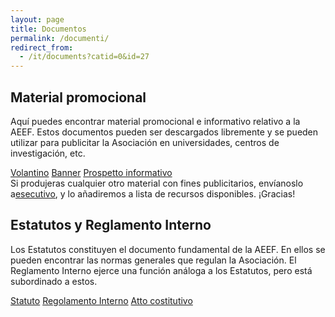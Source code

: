 ```yaml
---
layout: page
title: Documentos
permalink: /documenti/
redirect_from:
  - /it/documents?catid=0&id=27
---
```


## Material promocional

Aquí puedes encontrar material promocional e informativo relativo a la AEEF. Estos documentos pueden ser descargados libremente y se pueden utilizar para publicitar la Asociación en universidades, centros de investigación, etc.

<div class="collection">
  <a href="https://drive.google.com/file/d/0BzGkQdYyAM4qTmhvY1d4MjBLMFU/view?usp=sharing" class="collection-item">Volantino</a>
  <a href="https://drive.google.com/file/d/0BzGkQdYyAM4qalo0LUpTREhqU3M/view?usp=sharing" class="collection-item">Banner</a>
  <a href="https://drive.google.com/file/d/0B068-lyoiUlxUFZOWURvaTk4Ym8/view?usp=sharing" class="collection-item">Prospetto informativo</a>
</div>
Si produjeras cualquier otro material con fines publicitarios, envíanoslo a<a href="mailto:esecutivo&#64;&#97;&#105;&#45;&#115;&#102;&#46;&#105;&#116;">esecutivo</a>, y lo añadiremos a lista de recursos disponibles. ¡Gracias!


## Estatutos y Reglamento Interno

Los Estatutos constituyen el documento fundamental de la AEEF. En ellos se pueden encontrar las normas generales que regulan la Asociación. El Reglamento Interno ejerce una función análoga a los Estatutos, pero está subordinado a estos.

<div class="collection">
  <a href="https://drive.google.com/file/d/0B068-lyoiUlxdUpPeHJCTUVkZTA/view?usp=sharing" class="collection-item">Statuto</a>
  <a href="https://drive.google.com/file/d/0B068-lyoiUlxY1dDXzgzbUtxSzA/view?usp=sharing" class="collection-item">Regolamento Interno</a>
  <a href="https://drive.google.com/file/d/0BzGkQdYyAM4qMFRGQWdZdUUyZUU/view?usp=sharing" class="collection-item">Atto costitutivo</a>
</div>
